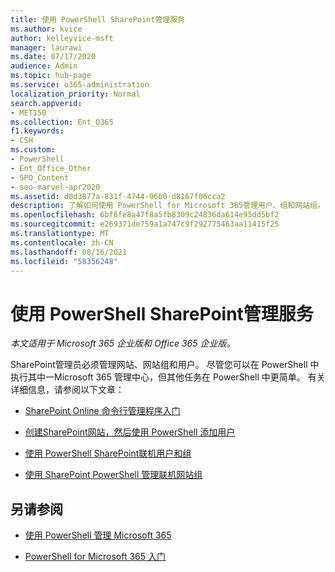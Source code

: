 ```yaml
---
title: 使用 PowerShell SharePoint管理服务
ms.author: kvice
author: kelleyvice-msft
manager: laurawi
ms.date: 07/17/2020
audience: Admin
ms.topic: hub-page
ms.service: o365-administration
localization_priority: Normal
search.appverid:
- MET150
ms.collection: Ent_O365
f1.keywords:
- CSH
ms.custom:
- PowerShell
- Ent_Office_Other
- SPO_Content
- seo-marvel-apr2020
ms.assetid: d0d3877a-831f-4744-96b0-d8167f06cca2
description: 了解如何使用 PowerShell for Microsoft 365管理用户、组和网站组。
ms.openlocfilehash: 6bf6fe8a47f8a5fb8309c24836da614e95dd5bf2
ms.sourcegitcommit: e269371de759a1a747c9f292775463aa11415f25
ms.translationtype: MT
ms.contentlocale: zh-CN
ms.lasthandoff: 08/16/2021
ms.locfileid: "58356248"
---
```

# <a name="manage-sharepoint-with-powershell"></a>使用 PowerShell SharePoint管理服务

*本文适用于 Microsoft 365 企业版和 Office 365 企业版。*

SharePoint管理员必须管理网站、网站组和用户。 尽管您可以在 PowerShell 中执行其中一Microsoft 365 管理中心，但其他任务在 PowerShell 中更简单。 有关详细信息，请参阅以下文章：

- [SharePoint Online 命令行管理程序入门](/powershell/sharepoint/sharepoint-online/connect-sharepoint-online)

- [创建SharePoint网站，然后使用 PowerShell 添加用户](create-sharepoint-sites-and-add-users-with-powershell.md)

- [使用 PowerShell SharePoint联机用户和组](manage-sharepoint-users-and-groups-with-powershell.md)

- [使用 SharePoint PowerShell 管理联机网站组](manage-sharepoint-site-groups-with-powershell.md)

## <a name="see-also"></a>另请参阅

- [使用 PowerShell 管理 Microsoft 365](manage-microsoft-365-with-microsoft-365-powershell.md)

- [PowerShell for Microsoft 365 入门](getting-started-with-microsoft-365-powershell.md)
